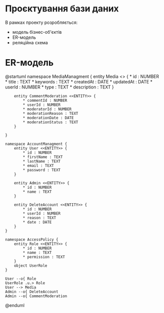 # Проєктування бази даних

В рамках проекту розробляється: 
- модель бізнес-об'єктів 
- ER-модель
- реляційна схема

# ER-модель

@startuml
    namespace MediaManagment {
        entity Media <<ENTITY>> {
            * id : NUMBER
            * title : TEXT
            * keywords : TEXT
            * createdAt : DATE
            * updatedAt : DATE
            * userId : NUMBER
            * type : TEXT
            * description : TEXT
        }
        
        entity CommentModeration <<ENTITY>> {
            * commentId : NUMBER
            * userId : NUMBER
            * moderatorId : NUMBER
            * moderationReason : TEXT
            * moderationDate : DATE
            * moderationStatus : TEXT
        }
    
    }
    
    namespace AccountManagment {
        entity User <<ENTITY>> {
            * id : NUMBER
            * firstName : TEXT
            * lastName : TEXT
            * email : TEXT
            * password : TEXT
        }
        
        entity Admin <<ENTITY>> {
            * id : NUMBER
            * name : TEXT
        }
        
        entity DeleteAccount <<ENTITY>> {
            * id : NUMBER
            * userId : NUMBER
            * reason : TEXT
            * date : DATE
        }
    }
    
    namespace AccessPolicy {
        entity Role <<ENTITY>> {
            * id : NUMBER
            * name : TEXT
            * permission : TEXT
        }
        object UserRole 
    }
    
    User --o{ Role 
    UserRole .u.> Role
    User --> Media 
    Admin --o{ DeleteAccount 
    Admin --o{ CommentModeration 
@enduml
